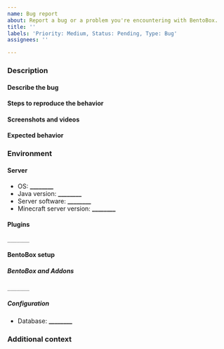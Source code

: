 ```yaml
---
name: Bug report
about: Report a bug or a problem you're encountering with BentoBox.
title: ''
labels: 'Priority: Medium, Status: Pending, Type: Bug'
assignees: ''

---
```


### Description
#### Describe the bug
<!-- A clear and concise description of the problem you're encountering. -->
<!-- /!\ Leaving this section blank will result in your ticket being closed without further explanation. -->
<!-- Please type below this line. -->

#### Steps to reproduce the behavior
<!-- Step-by-step instructions for us to reproduce the bug on our side. -->
<!-- /!\ Leaving this section blank will result in your ticket being closed without further explanation. -->
<!-- Please type below this line. -->

#### Screenshots and videos
<!-- Videos and screenshots are helpful as they can provide better ingormation about your problem. -->
<!-- Please type below this line. -->

#### Expected behavior
<!-- Clear and concise description of what you actually expected to happen when you encountered this bug. -->
<!-- Please type below this line. -->

### Environment

#### Server
<!-- /!\ Leaving this section blank will result in your ticket being closed without further explanation. -->
<!-- Please replace the underscores with your answer. Do not remove the '*' characters. -->
 - OS: **________**
 - Java version: **________**
 - Server software: **________** <!-- Available options: SPIGOT, PAPER, TACO -->
 - Minecraft server version: **________** <!-- E.g.: 1.13.1, 1.13.2, 1.14... -->

#### Plugins
<!-- /!\ Leaving this section blank will result in your ticket being closed without further explanation. -->
<!-- Please paste the `/plugins` output inside the code block below (remove the underscores). Do not provide an image. -->
```
_______
```

#### BentoBox setup

##### BentoBox and Addons
<!-- /!\ Leaving this section blank will result in your ticket being closed without further explanation. -->
<!-- Please paste the output of `/bentobox version` in the code block below (replace the underscores). Do not provide an image. -->
```
_______
```

##### Configuration
<!-- /!\ Leaving this section blank will result in your ticket being closed without further explanation. -->
<!-- Please replace the underscores with your answer. Do not remove the '*' characters. -->
 - Database: **________** <!-- Available options: YAML, JSON, MYSQL, MARIADB, MONGODB -->

### Additional context
<!-- Any additional information you'd like to provide us. -->
<!-- Please type below this line. -->
